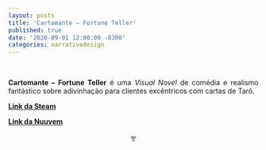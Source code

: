 ```yaml
---
layout: posts
title: 'Cartomante – Fortune Teller'
published: true
date: '2020-09-01 12:00:00 -0300'
categories: narrativedesign
---
```



<div style="text-align:justify">
<p>⠀</p>
<p> <b>Cartomante – Fortune Teller</b> é uma <i>Visual Novel</i> de comédia e realismo fantástico sobre adivinhação para clientes excêntricos com cartas de Tarô.</p>
<p> <b> <a href= "https://store.steampowered.com/app/1361760/Cartomante/"> Link da Steam </a> </b> </p>
<p> <b> <a href= "https://garoa.itch.io/cartomante> Link do itch.io </a> </b> </p>
<p> <b> <a href= "https://www.nuuvem.com/br-pt/item/cartomante"> Link da Nuuvem </a> </b> </p>
<p style="text-align:center"> ╦ </p>
